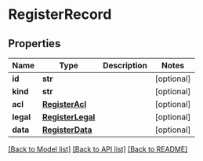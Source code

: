 # RegisterRecord

## Properties
Name | Type | Description | Notes
------------ | ------------- | ------------- | -------------
**id** | **str** |  | [optional] 
**kind** | **str** |  | [optional] 
**acl** | [**RegisterAcl**](RegisterAcl.md) |  | [optional] 
**legal** | [**RegisterLegal**](RegisterLegal.md) |  | [optional] 
**data** | [**RegisterData**](RegisterData.md) |  | [optional] 

[[Back to Model list]](../README.md#documentation-for-models) [[Back to API list]](../README.md#documentation-for-api-endpoints) [[Back to README]](../README.md)


